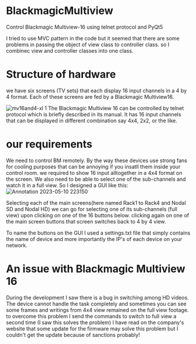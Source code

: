 # BlackmagicMultiview
Control Blackmagic Multiview-16 using telnet protocol and PyQt5

I tried to use MVC pattern in the code but it seemed that there are some problems in passing the object of view class to controller class. so I combinec view and controller classes into one class.

# Structure of hardware
we have six screens (TV sets) that each display 16 input channels in a 4 by 4 format. Each of these screens are fed by a Blackmagic Multiview16. 

![mv16and4-xl 1](https://github.com/HashemMZ/BlackmagicMultiview/assets/22125275/646a1297-3b13-43ae-987b-2489b4fc27a4)
The Blackmagic Multiview 16 can be controlled by telnet protocol which is briefly described in its manual. It has 16 input channels that can be displayed in different combination say 4x4, 2x2, or the like. 
# our requirements
We need to control BM remotely. By the way these devices use strong fans for cooling purposes that can be annoying if you insatll them inside your control room. we required to show 16 input alltogether in a 4x4 format on the screen. We also need to be able to select one of the sub-channels and watch it in a full view. So I designed a GUI like this: 
![Annotation 2023-05-10 223150](https://github.com/HashemMZ/BlackmagicMultiview/assets/22125275/4a2a4cb2-b448-4331-b05f-b4ff1eefb8c4)

Selecting each of the main screens(here named Rack1 to Rack4 and Nodal SD and Nodal HD) we can go for selecting one of its sub-channels (full view) upon clicking on one of the 16 buttons below. clicking again on one of the main screen buttons that screen switches back to 4 by 4 view.

To name the buttons on the GUI I used a settings.txt file that simply contains the name of device and more importantly the IP's of each device on your network.

# An issue with Blackmagic Multiview 16
During the development I saw there is a bug in switching among HD videos. The device cannot handle the task completely and sometimes you can see some frames and writings from 4x4 view remained on the full view footage. to overcome this problem I send the commands to switch to full view a second time (I saw this solves the problem) I have read on the company's website that some update for the firmware may solve this problem but I couldn't get the update because of sanctions probably! 



